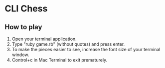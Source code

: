 # CLI Chess

## How to play

1. Open your terminal application.
2. Type "ruby game.rb" (without quotes) and press enter.
3. To make the pieces easier to see, increase the font size of your terminal window.
4. Control+c in Mac Terminal to exit prematurely.
